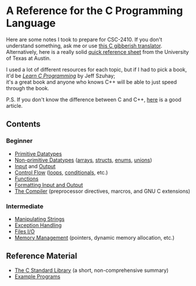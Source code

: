  # A Reference for the C Programming Language
 
Here are some notes I took to prepare for CSC-2410. If you don't understand something, ask me or use [this C gibberish translator](https://cdecl.org/). <br />
Alternatively, here is a really solid [quick reference sheet](https://users.ece.utexas.edu/~adnan/c-refcard.pdf) from the University of Texas at Austin.
 
I used a lot of different resources for each topic, but if I had to pick a book, it'd be [_Learn C Programming_](https://www.barnesandnoble.com/w/learn-c-programming-jeff-szuhay/1137258930) 
by Jeff Szuhay; <br /> it's a great book and anyone who knows C++ will be able to just speed through the book. <br />

P.S. If you don't know the difference between C and C++, [here](https://hackr.io/blog/difference-between-c-and-cplusplus) is a good article.

## Contents

### Beginner
- [Primitive Datatypes](https://github.com/EthanC2/Notes-and-Writeups/tree/main/C/Data%20Types#primitive-data-types) 
- [Non-primitive Datatypes](https://github.com/EthanC2/Notes-and-Writeups/tree/main/C/Data%20Types#non-primitive-data-types) ([arrays](https://github.com/EthanC2/Notes-and-Writeups/blob/main/C/Data%20Types/Arrays.md), [structs](https://github.com/EthanC2/Notes-and-Writeups/blob/main/C/Data%20Types/Structures.md), [enums](https://github.com/EthanC2/Notes-and-Writeups/blob/main/C/Data%20Types/Enumerations.md), [unions](https://github.com/EthanC2/Notes-and-Writeups/blob/main/C/Data%20Types/Unions.md))
- [Input](https://github.com/EthanC2/Notes-and-Writeups/blob/main/C/Input%20and%20Output/Input.md) and [Output](https://github.com/EthanC2/Notes-and-Writeups/blob/main/C/Input%20and%20Output/Output.md)  
- [Control Flow](https://github.com/EthanC2/Notes-and-Writeups/tree/main/C/Control%20Flow) ([loops](https://github.com/EthanC2/Notes-and-Writeups/blob/main/C/Control%20Flow/Loops.md), [conditionals](https://github.com/EthanC2/Notes-and-Writeups/blob/main/C/Control%20Flow/Conditionals.md), etc.)
- [Functions](https://github.com/EthanC2/Notes-and-Writeups/blob/main/C/Functions.md) 
- [Formatting Input and Output](https://github.com/EthanC2/Notes-and-Writeups/blob/main/C/Input%20and%20Output/Formatting%20Input%20and%20Output.md)
- [The Compiler](https://github.com/EthanC2/Notes-and-Writeups/tree/main/C/The%20Compiler) (preprocessor directives, marcros, and GNU C extensions)

### Intermediate
- [Manipulating Strings](https://github.com/EthanC2/Notes-and-Writeups/blob/main/C/Manipulating%20Strings.md) 
- [Exception Handling](https://github.com/EthanC2/Notes-and-Writeups/tree/main/C/Exception%20Handling)
- [Files I/O](https://github.com/EthanC2/Notes-and-Writeups/blob/main/C/Input%20and%20Output/File%20Input%20and%20Output.md)
- [Memory Management](https://github.com/EthanC2/Notes-and-Writeups/tree/main/C/Memory%20Mangagement) (pointers, dynamic memory allocation, etc.)


## Reference Material
- [The C Standard Library](https://github.com/EthanC2/Notes-and-Writeups/tree/main/C/C%20Standard%20Library) (a short, non-comprehensive summary)
- [Example Programs](https://github.com/EthanC2/Notes-and-Writeups/tree/main/C/Example%20Programs)
